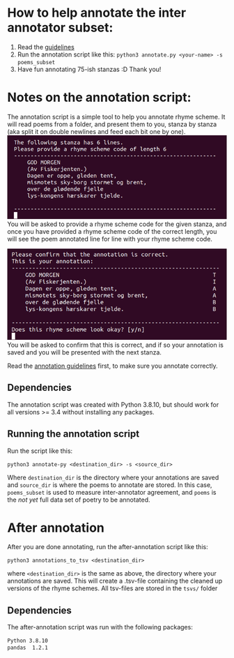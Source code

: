 
# How to help annotate the inter annotator subset:
1. Read the [guidelines](annotation_guidelines.md)
2. Run the annotation script like this: `python3 annotate.py <your-name> -s poems_subset`
3. Have fun annotating 75-ish stanzas :D Thank you!

# Notes on the annotation script:
The annotation script is a simple tool to help you annotate rhyme scheme. 
It will read poems from a folder, and present them to you, stanza by stanza (aka split it on double newlines and feed each bit one by one).
![sc_1](screenshot1.png)  
You will be asked to provide a rhyme scheme code for the given stanza, and once you have provided a rhyme scheme code of the correct length, you will see the poem annotated line for line with your rhyme scheme code.  

![sc_2](screenshot2.png)  
You will be asked to confirm that this is correct, and if so your annotation is saved and you will be presented with the next stanza.

Read the [annotation guidelines](annotation_guidelines.md) first, to make sure you annotate correctly. 

## Dependencies
The annotation script was created with Python 3.8.10, but should work for all versions >= 3.4 without installing any packages.

## Running the annotation script
Run the script like this:
```
python3 annotate-py <destination_dir> -s <source_dir>
```
Where `destination_dir` is the directory where your annotations are saved and `source_dir` is where the poems to annotate are stored. In this case, `poems_subset` is used to measure inter-annotator agreement, and `poems` is the _not yet_ full data set of poetry to be annotated.

# After annotation
After you are done annotating, run the after-annotation script like this:
```
python3 annotations_to_tsv <destination_dir>
```
where `<destination_dir>` is the same as above, the directory where your annotations are saved. 
This will create a .tsv-file containing the cleaned up versions of the rhyme schemes. 
All tsv-files are stored in the `tsvs/` folder

## Dependencies
The after-annotation script was run with the following packages:
```
Python 3.8.10
pandas  1.2.1
```
